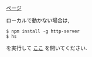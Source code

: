
[ページ](https://fraccoon.github.io/map_test/index.html)

ローカルで動かない場合は,

```
$ npm install -g http-server
$ hs
```

を実行して [ここ](http://localhost:8080/index.html) を開いてください.

